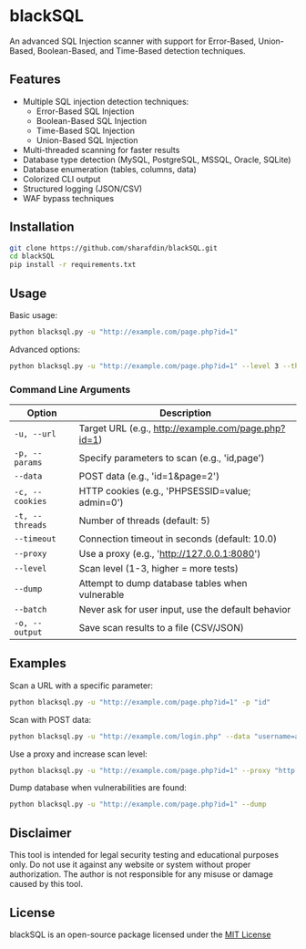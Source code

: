 # blackSQL

An advanced SQL Injection scanner with support for Error-Based, Union-Based, Boolean-Based, and Time-Based detection techniques.

## Features

- Multiple SQL injection detection techniques:
  - Error-Based SQL Injection
  - Boolean-Based SQL Injection
  - Time-Based SQL Injection
  - Union-Based SQL Injection
- Multi-threaded scanning for faster results
- Database type detection (MySQL, PostgreSQL, MSSQL, Oracle, SQLite)
- Database enumeration (tables, columns, data)
- Colorized CLI output
- Structured logging (JSON/CSV)
- WAF bypass techniques

## Installation

```bash
git clone https://github.com/sharafdin/blackSQL.git
cd blackSQL
pip install -r requirements.txt
```

## Usage

Basic usage:

```bash
python blacksql.py -u "http://example.com/page.php?id=1"
```

Advanced options:

```bash
python blacksql.py -u "http://example.com/page.php?id=1" --level 3 --threads 10 --dump
```

### Command Line Arguments

| Option          | Description                                         |
| --------------- | --------------------------------------------------- |
| `-u, --url`     | Target URL (e.g., http://example.com/page.php?id=1) |
| `-p, --params`  | Specify parameters to scan (e.g., 'id,page')        |
| `--data`        | POST data (e.g., 'id=1&page=2')                     |
| `-c, --cookies` | HTTP cookies (e.g., 'PHPSESSID=value; admin=0')     |
| `-t, --threads` | Number of threads (default: 5)                      |
| `--timeout`     | Connection timeout in seconds (default: 10.0)       |
| `--proxy`       | Use a proxy (e.g., 'http://127.0.0.1:8080')         |
| `--level`       | Scan level (1-3, higher = more tests)               |
| `--dump`        | Attempt to dump database tables when vulnerable     |
| `--batch`       | Never ask for user input, use the default behavior  |
| `-o, --output`  | Save scan results to a file (CSV/JSON)              |

## Examples

Scan a URL with a specific parameter:

```bash
python blacksql.py -u "http://example.com/page.php?id=1" -p "id"
```

Scan with POST data:

```bash
python blacksql.py -u "http://example.com/login.php" --data "username=admin&password=test"
```

Use a proxy and increase scan level:

```bash
python blacksql.py -u "http://example.com/page.php?id=1" --proxy "http://127.0.0.1:8080" --level 3
```

Dump database when vulnerabilities are found:

```bash
python blacksql.py -u "http://example.com/page.php?id=1" --dump
```

## Disclaimer

This tool is intended for legal security testing and educational purposes only. Do not use it against any website or system without proper authorization. The author is not responsible for any misuse or damage caused by this tool.

## License

blackSQL is an open-source package licensed under the [MIT License](LICENSE) 
